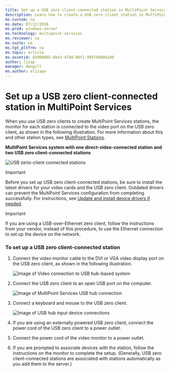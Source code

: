 ```yaml
---
title: Set up a USB zero client-connected station in MultiPoint Services
description: Learn how to create a USB zero client station in MultiPoint Services
ms.custom: na
ms.date: 07/22/2016
ms.prod: windows-server
ms.technology: multipoint-services
ms.reviewer: na
ms.suite: na
ms.tgt_pltfrm: na
ms.topic: article
ms.assetid: d2908865-6be3-474d-88f1-995f40bb61d0
author: lizap
manager: dongill
ms.author: elizapo
---
```

# Set up a USB zero client-connected station in MultiPoint Services
When you use USB zero clients to create MultiPoint Services stations, the monitor for each station is connected to the video port on the USB zero client, as shown in the following illustration. For more information about this and other station types, see [MultiPoint Stations](MultiPoint-services-Stations.md).
  
**MultiPoint Services system with one direct-video-connected station and two USB zero client-connected stations**  
  
![USB zerio-client connected stations](./media/WMS11_diagram7.gif)  
  
> [!IMPORTANT]  
> Before you set up USB zero client-connected stations, be sure to install the latest drivers for your video cards and the USB zero client. Outdated drivers can prevent the MultiPoint Services configuration from completing successfully. For instructions, see [Update and install device drivers if needed](Update-and-install-device-drivers-if-needed.md).  
  
> [!IMPORTANT]  
> If you are using a USB-over-Ethernet zero client, follow the instructions from your vendor, instead of this procedure, to use the Ethernet connection to set up the device on the network.  
  
### To set up a USB zero client-connected station  
  
1.  Connect the video monitor cable to the DVI or VGA video display port on the USB zero client, as shown in the following illustration.  
  
    ![Image of Video connection to USB hub-based system](./media/WMSVideoConnection.gif)  
  
2.  Connect the USB zero client to an open USB port on the computer.  
  
    ![Image of MultiPoint Services USB hub connection](./media/WMSUSBHubConnection.gif)  
  
3.  Connect a keyboard and mouse to the USB zero client.  
  
    ![Image of USB hub input device connections](./media/WMSUSBDeviceConnection.gif)  
  
4.  If you are using an externally powered USB zero client, connect the power cord of the USB zero client to a power outlet.  
  
5.  Connect the power cord of the video monitor to a power outlet.  
  
6.  If you are prompted to associate devices with the station, follow the instructions on the monitor to complete the setup. (Generally, USB zero client-connected stations are associated with stations automatically as you add them to the server.)
